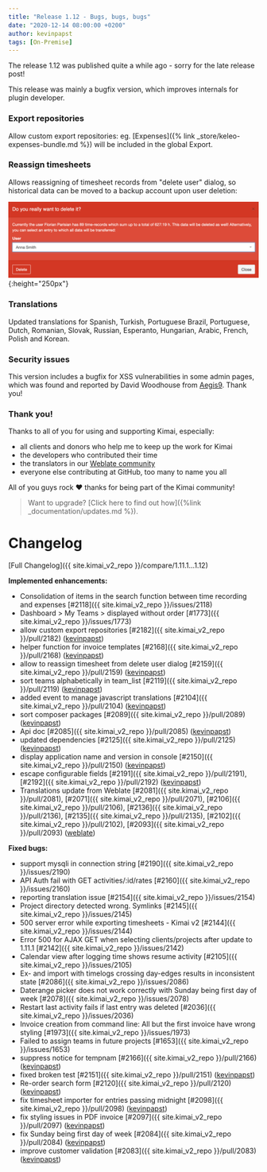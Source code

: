 ```yaml
---
title: "Release 1.12 - Bugs, bugs, bugs"
date: "2020-12-14 08:00:00 +0200"
author: kevinpapst
tags: [On-Premise]
---
```


The release 1.12 was published quite a while ago - sorry for the late release post! 

This release was mainly a bugfix version, which improves internals for plugin developer.

### Export repositories

Allow custom export repositories: eg. [Expenses]({% link _store/keleo-expenses-bundle.md %}) will be included in the global Export.

### Reassign timesheets

Allows reassigning of timesheet records from "delete user" dialog, so historical data can be moved to a backup account upon user deletion:

![Confirm reassignment](/images/documentation/user/delete_user_reassign.png "Reassign timesheets when deleting account"){:height="250px"}

### Translations

Updated translations for Spanish, Turkish, Portuguese Brazil, Portuguese, Dutch, Romanian, Slovak, Russian, Esperanto, Hungarian, Arabic, French, Polish and Korean.

### Security issues

This version includes a bugfix for XSS vulnerabilities in some admin pages, which was found and reported by David Woodhouse from [Aegis9](https://www.aegis9.com.au). Thank you! 

### Thank you!

Thanks to all of you for using and supporting Kimai, especially:
- all clients and donors who help me to keep up the work for Kimai
- the developers who contributed their time
- the translators in our [Weblate community](http://hosted.weblate.org/projects/kimai/)
- everyone else contributing at GitHub, too many to name you all 

All of you guys rock ❤️ thanks for being part of the Kimai community!

> Want to upgrade? [Click here to find out how]({%link _documentation/updates.md %}).

# Changelog

[Full Changelog]({{ site.kimai_v2_repo }}/compare/1.11.1...1.12)

**Implemented enhancements:**

- Consolidation of items in the search function between time recording and expenses [\#2118]({{ site.kimai_v2_repo }}/issues/2118)
- Dashboard \> My Teams \> displayed without order [\#1773]({{ site.kimai_v2_repo }}/issues/1773)
- allow custom export repositories [\#2182]({{ site.kimai_v2_repo }}/pull/2182) ([kevinpapst](https://github.com/kevinpapst))
- helper function for invoice templates [\#2168]({{ site.kimai_v2_repo }}/pull/2168) ([kevinpapst](https://github.com/kevinpapst))
- allow to reassign timesheet from delete user dialog [\#2159]({{ site.kimai_v2_repo }}/pull/2159) ([kevinpapst](https://github.com/kevinpapst))
- sort teams alphabetically in team\_list [\#2119]({{ site.kimai_v2_repo }}/pull/2119) ([kevinpapst](https://github.com/kevinpapst))
- added event to manage javascript translations [\#2104]({{ site.kimai_v2_repo }}/pull/2104) ([kevinpapst](https://github.com/kevinpapst))
- sort composer packages [\#2089]({{ site.kimai_v2_repo }}/pull/2089) ([kevinpapst](https://github.com/kevinpapst))
- Api doc [\#2085]({{ site.kimai_v2_repo }}/pull/2085) ([kevinpapst](https://github.com/kevinpapst))
- updated dependencies [\#2125]({{ site.kimai_v2_repo }}/pull/2125) ([kevinpapst](https://github.com/kevinpapst))
- display application name and version in console [\#2150]({{ site.kimai_v2_repo }}/pull/2150) ([kevinpapst](https://github.com/kevinpapst))
- escape configurable fields [\#2191]({{ site.kimai_v2_repo }}/pull/2191), [\#2192]({{ site.kimai_v2_repo }}/pull/2192) ([kevinpapst](https://github.com/kevinpapst))
- Translations update from Weblate [\#2081]({{ site.kimai_v2_repo }}/pull/2081), [\#2071]({{ site.kimai_v2_repo }}/pull/2071), [\#2106]({{ site.kimai_v2_repo }}/pull/2106), [\#2136]({{ site.kimai_v2_repo }}/pull/2136), [\#2135]({{ site.kimai_v2_repo }}/pull/2135), [\#2102]({{ site.kimai_v2_repo }}/pull/2102), [\#2093]({{ site.kimai_v2_repo }}/pull/2093) ([weblate](https://github.com/weblate))

**Fixed bugs:**

- support mysqli in connection string [\#2190]({{ site.kimai_v2_repo }}/issues/2190)
- API Auth fail with GET activities/:id/rates [\#2160]({{ site.kimai_v2_repo }}/issues/2160)
- reporting translation issue [\#2154]({{ site.kimai_v2_repo }}/issues/2154)
- Project directory detected wrong. Symlinks [\#2145]({{ site.kimai_v2_repo }}/issues/2145)
- 500 server error while exporting timesheets - Kimai v2 [\#2144]({{ site.kimai_v2_repo }}/issues/2144)
- Error 500 for AJAX GET when selecting clients/projects after update to 1.11.1 [\#2142]({{ site.kimai_v2_repo }}/issues/2142)
- Calendar view after logging time shows resume activity [\#2105]({{ site.kimai_v2_repo }}/issues/2105)
- Ex- and import with timelogs crossing day-edges results in inconsistent state [\#2086]({{ site.kimai_v2_repo }}/issues/2086)
- Daterange picker does not work correctly with Sunday being first day of week [\#2078]({{ site.kimai_v2_repo }}/issues/2078)
- Restart last activity fails if last entry was deleted [\#2036]({{ site.kimai_v2_repo }}/issues/2036)
- Invoice creation from command line: All but the first invoice have wrong styling [\#1973]({{ site.kimai_v2_repo }}/issues/1973)
- Failed to assign teams in future projects [\#1653]({{ site.kimai_v2_repo }}/issues/1653)
- suppress notice for tempnam [\#2166]({{ site.kimai_v2_repo }}/pull/2166) ([kevinpapst](https://github.com/kevinpapst))
- fixed broken test [\#2151]({{ site.kimai_v2_repo }}/pull/2151) ([kevinpapst](https://github.com/kevinpapst))
- Re-order search form [\#2120]({{ site.kimai_v2_repo }}/pull/2120) ([kevinpapst](https://github.com/kevinpapst))
- fix timesheet importer for entries passing midnight [\#2098]({{ site.kimai_v2_repo }}/pull/2098) ([kevinpapst](https://github.com/kevinpapst))
- fix styling issues in PDF invoice [\#2097]({{ site.kimai_v2_repo }}/pull/2097) ([kevinpapst](https://github.com/kevinpapst))
- fix Sunday being first day of week [\#2084]({{ site.kimai_v2_repo }}/pull/2084) ([kevinpapst](https://github.com/kevinpapst))
- improve customer validation [\#2083]({{ site.kimai_v2_repo }}/pull/2083) ([kevinpapst](https://github.com/kevinpapst))
